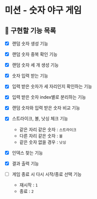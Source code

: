 # 미션 - 숫자 야구 게임

## 🚀 구현할 기능 목록
- [x] 랜덤 숫자 생성 기능

- [x] 랜덤 숫자 중복 확인 기능

- [x] 랜덤 숫자 세 개 생성 기능

- [x] 숫자 입력 받는 기능

- [x] 입력 받은 숫자가 세 자리인지 확인하는 기능

- [x] 입력 받은 숫자 index별로 분리하는 기능

- [x] 랜덤 숫자와 입력 받은 숫자 비교 기능

- [x] 스트라이크, 볼, 낫싱 체크 기능
  - 같은 자리 같은 숫자 : `스트라이크`
  - 다른 자리 같은 숫자 : `볼`
  - 같은 숫자 없을 경우 : `낫싱`

- [x] 인덱스 찾는 기능

- [x] 결과 출력 기능

- [ ] 게임 종료 시 다시 시작/종료 선택 기능
  - 재시작 : `1`
  - 종료 : `2`